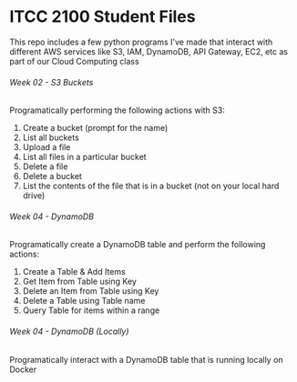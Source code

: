 # ITCC 2100 Student Files
This repo includes a few python programs I've made that interact with different AWS services like S3, IAM, DynamoDB, API Gateway, EC2, etc as part of our Cloud Computing class

###### Week 02 - S3 Buckets
Programatically performing the following actions with S3:
1. Create a bucket (prompt for the name)
2. List all buckets
3. Upload a file
4. List all files in a particular bucket
5. Delete a file
6. Delete a bucket
7. List the contents of the file that is in a bucket (not on your local hard drive)

###### Week 04 - DynamoDB
Programatically create a DynamoDB table and perform the following actions:
1. Create a Table & Add Items
2. Get Item from Table using Key
3. Delete an Item from Table using Key
4. Delete a Table using Table name
5. Query Table for items within a range

###### Week 04 - DynamoDB (Locally)
Programatically interact with a DynamoDB table that is running locally on Docker
